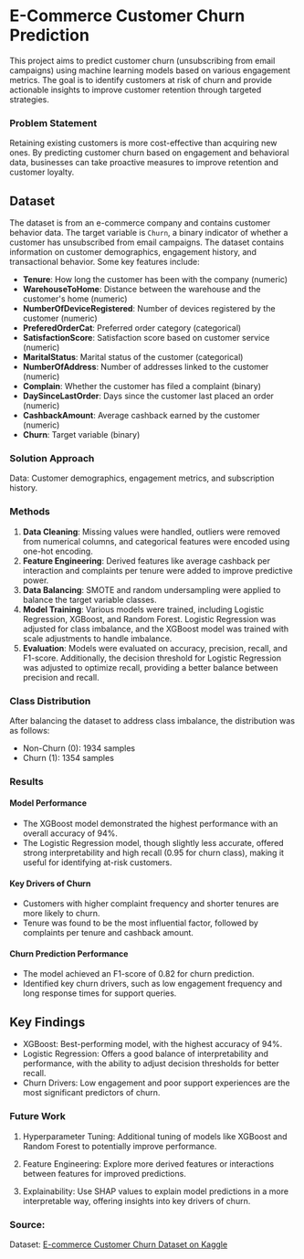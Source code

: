 # E-Commerce Customer Churn Prediction

This project aims to predict customer churn (unsubscribing from email campaigns) using machine learning models based on various engagement metrics. The goal is to identify customers at risk of churn and provide actionable insights to improve customer retention through targeted strategies.

### Problem Statement

Retaining existing customers is more cost-effective than acquiring new ones. By predicting customer churn based on engagement and behavioral data, businesses can take proactive measures to improve retention and customer loyalty.

## Dataset

The dataset is from an e-commerce company and contains customer behavior data. The target variable is `Churn`, a binary indicator of whether a customer has unsubscribed from email campaigns. The dataset contains information on customer demographics, engagement history, and transactional behavior. Some key features include:

- **Tenure**: How long the customer has been with the company (numeric)
- **WarehouseToHome**: Distance between the warehouse and the customer's home (numeric)
- **NumberOfDeviceRegistered**: Number of devices registered by the customer (numeric)
- **PreferedOrderCat**: Preferred order category (categorical)
- **SatisfactionScore**: Satisfaction score based on customer service (numeric)
- **MaritalStatus**: Marital status of the customer (categorical)
- **NumberOfAddress**: Number of addresses linked to the customer (numeric)
- **Complain**: Whether the customer has filed a complaint (binary)
- **DaySinceLastOrder**: Days since the customer last placed an order (numeric)
- **CashbackAmount**: Average cashback earned by the customer (numeric)
- **Churn**: Target variable (binary)

### Solution Approach

Data: Customer demographics, engagement metrics, and subscription history.

### Methods

1. **Data Cleaning**: Missing values were handled, outliers were removed from numerical columns, and categorical features were encoded using one-hot encoding.
2. **Feature Engineering**: Derived features like average cashback per interaction and complaints per tenure were added to improve predictive power.
3. **Data Balancing**: SMOTE and random undersampling were applied to balance the target variable classes.
4. **Model Training**: Various models were trained, including Logistic Regression, XGBoost, and Random Forest. Logistic Regression was adjusted for class imbalance, and the XGBoost model was trained with scale adjustments to handle imbalance.
5. **Evaluation**: Models were evaluated on accuracy, precision, recall, and F1-score. Additionally, the decision threshold for Logistic Regression was adjusted to optimize recall, providing a better balance between precision and recall.

### Class Distribution

After balancing the dataset to address class imbalance, the distribution was as follows:
- Non-Churn (0): 1934 samples
- Churn (1): 1354 samples

### Results

#### Model Performance
- The XGBoost model demonstrated the highest performance with an overall accuracy of 94%.
- The Logistic Regression model, though slightly less accurate, offered strong interpretability and high recall (0.95 for churn class), making it useful for identifying at-risk customers.

#### Key Drivers of Churn
- Customers with higher complaint frequency and shorter tenures are more likely to churn.
- Tenure was found to be the most influential factor, followed by complaints per tenure and cashback amount.

#### Churn Prediction Performance
- The model achieved an F1-score of 0.82 for churn prediction.
- Identified key churn drivers, such as low engagement frequency and long response times for support queries.

## Key Findings

- XGBoost: Best-performing model, with the highest accuracy of 94%.
- Logistic Regression: Offers a good balance of interpretability and performance, with the ability to adjust decision thresholds for better recall.
- Churn Drivers: Low engagement and poor support experiences are the most significant predictors of churn.

### Future Work

1. Hyperparameter Tuning: Additional tuning of models like XGBoost and Random Forest to potentially improve performance.

2. Feature Engineering: Explore more derived features or interactions between features for improved predictions.

3. Explainability: Use SHAP values to explain model predictions in a more interpretable way, offering insights into key drivers of churn.

### Source: 

Dataset: [E-commerce Customer Churn Dataset on Kaggle](https://www.kaggle.com/datasets/samuelsemaya/e-commerce-customer-churn)
